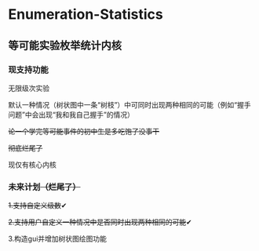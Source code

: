 # Enumeration-Statistics
## 等可能实验枚举统计内核  
### 现支持功能
无限级次实验

默认一种情况（树状图中一条“树枝”）中可同时出现两种相同的可能（例如“握手问题”中会出现“我和我自己握手”的情况）

~~论一个学完等可能事件的初中生是多吃饱了没事干~~

~~彻底烂尾了~~

现仅有核心内核
### 未来计划~~（烂尾了）~~
~~1.支持自定义级数~~✔

~~2.支持用户自定义一种情况中是否同时出现两种相同的可能~~✔

3.构造gui并增加树状图绘图功能
